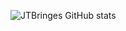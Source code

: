 ![JTBringes GitHub stats](https://github-readme-stats.vercel.app/api?username=JTBringe&show_icons=true&theme=midnight-purple&include_all_commits=true)
